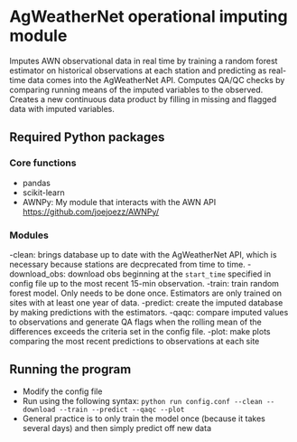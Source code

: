 # AgWeatherNet operational imputing module

Imputes AWN observational data in real time by training a random forest estimator on historical observations at each station and predicting as real-time data comes into the AgWeatherNet API.
Computes QA/QC checks by comparing running means of the imputed variables to the observed. 
Creates a new continuous data product by filling in missing and flagged data with imputed variables. 

## Required Python packages

### Core functions
- pandas  
- scikit-learn
- AWNPy: My module that interacts with the AWN API https://github.com/joejoezz/AWNPy/

### Modules
-clean: brings database up to date with the AgWeatherNet API, which is necessary because stations are decprecated from time to time.
-download_obs: download obs beginning at the `start_time` specified in config file up to the most recent 15-min observation.
-train: train random forest model. Only needs to be done once. Estimators are only trained on sites with at least one year of data.
-predict: create the imputed database by making predictions with the estimators. 
-qaqc: compare imputed values to observations and generate QA flags when the rolling mean of the differences exceeds the criteria set in the config file.
-plot: make plots comparing the most recent predictions to observations at each site

## Running the program
- Modify the config file
- Run using the following syntax: `python run config.conf --clean --download --train --predict --qaqc --plot`
- General practice is to only train the model once (because it takes several days) and then simply predict off new data
